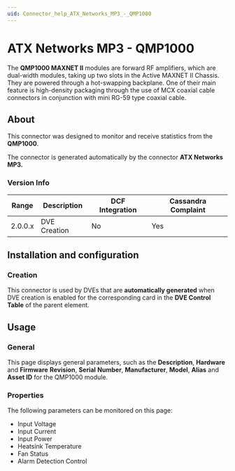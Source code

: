 ```yaml
---
uid: Connector_help_ATX_Networks_MP3_-_QMP1000
---
```


# ATX Networks MP3 - QMP1000

The **QMP1000 MAXNET II** modules are forward RF amplifiers, which are dual-width modules, taking up two slots in the Active MAXNET II Chassis. They are powered through a hot-swapping backplane. One of their main feature is high-density packaging through the use of MCX coaxial cable connectors in conjunction with mini RG-59 type coaxial cable.

## About

This connector was designed to monitor and receive statistics from the **QMP1000**.

The connector is generated automatically by the connector **ATX Networks MP3.**

### Version Info

| **Range** | **Description** | **DCF Integration** | **Cassandra Complaint** |
|------------------|-----------------|---------------------|-------------------------|
| 2.0.0.x          | DVE Creation    | No                  | Yes                     |

## Installation and configuration

### Creation

This connector is used by DVEs that are **automatically generated** when DVE creation is enabled for the corresponding card in the **DVE Control Table** of the parent element.

## Usage

### General

This page displays general parameters, such as the **Description**, **Hardware** and **Firmware** **Revision**, **Serial** **Number**, **Manufacturer**, **Model**, **Alias** and **Asset ID** for the QMP1000 module.

### Properties

The following parameters can be monitored on this page:

- Input Voltage
- Input Current
- Input Power
- Heatsink Temperature
- Fan Status
- Alarm Detection Control

